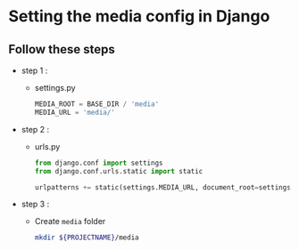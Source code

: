 # Setting the media config in Django

## Follow these steps

* step 1 :

  * settings.py

    ```python
    MEDIA_ROOT = BASE_DIR / 'media'
    MEDIA_URL = 'media/'
    ```

* step 2 :

  * urls.py

    ```python
    from django.conf import settings
    from django.conf.urls.static import static

    urlpatterns += static(settings.MEDIA_URL, document_root=settings.MEDIA_ROOT)
    ```

* step 3 :

  * Create `media` folder

    ```bash
    mkdir ${PROJECTNAME}/media
    ```
